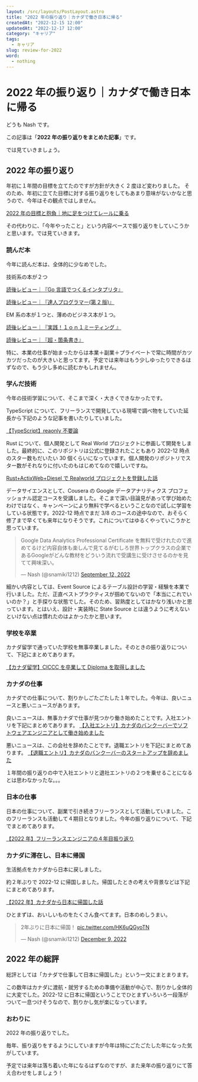 ```yaml
---
layout: /src/layouts/PostLayout.astro
title: "2022 年の振り返り｜カナダで働き日本に帰る"
createdAt: "2022-12-15 12:00"
updatedAt: "2022-12-17 12:00"
category: "キャリア"
tags:
  - キャリア
slug: review-for-2022
word:
  - nothing
---
```


# 2022 年の振り返り｜カナダで働き日本に帰る

どうも Nash です。

この記事は「**2022 年の振り返りをまとめた記事**」です。

では見ていきましょう。

## 2022 年の振り返り

年初に１年間の目標を立てたのですが方針が大きく 2 度ほど変わりました。
そのため、年初に立てた目標に対する振り返りをしてもあまり意味がないかなと思うので、今年はその観点ではしません。

[2022 年の目標と抱負｜地に足をつけてレールに乗る](/goal-for-2022)

その代わりに、「今年やったこと」という内容ベースで振り返りをしていこうかと思います。では見ていきます。

### 読んだ本

今年に読んだ本は、全体的に少なめでした。

技術系の本が２つ

[読後レビュー｜『Go 言語でつくるインタプリタ』](/review-interpreter-go)

[読後レビュー｜『達人プログラマー(第 2 版)』](/review-pragmatic-programmer)

EM 系の本が１つと、薄めのビジネス本が１つ。

[読後レビュー｜『実践！１ｏｎ１ミーティング 』](/review-1-on-1-practice)

[読後レビュー｜『超・箇条書き』](/review-super-bullet-point)

特に、本業の仕事が始まったからは本業＋副業＋プライベートで常に時間がカツカツだったのが大きいと思ってます。予定では来年はもう少しゆったりできるはずなので、もう少し多めに読むかもしれません。

### 学んだ技術

今年の技術学習について、そこまで深く・大きくできなかったです。

TypeScript について、フリーランスで開発している現場で調べ物をしていた延長から下記のような記事を書いたりしていました。

[【TypeScript】reaonly 不要論](/no-need-readonly-in-ts)

Rust について、個人開発として Real World プロジェクトに参画して開発をしました。最終的に、このリポジトリは公式に登録されたこともあり 2022-12 時点のスター数もだいたい 30 個くらいになっています。個人開発のリポジトリでスター数がそれなりに付いたのもはじめてなので嬉しいですね。

[Rust+ActixWeb+Diesel で Realworld プロジェクトを登録した話](/rust-actix-web-diesel-realworld)

データサイエンスとして、Cousera の Google データアナリティクス プロフェッショナル認定コースを受講しました。そこまで深い目論見があって学び始めたわけではなく、キャンペーンにより無料で学べるということなので試しに学習をしている状態です。2022-12 時点でまだ 3/8 のコースの途中なので、おそらく修了まで早くても来年になりそうです。これについてはゆるくやっていこうかと思っています。

<!-- Twitter -->
<blockquote class="twitter-tweet"><p lang="ja" dir="ltr">Google Data Analytics Professional Certificate を無料で受けれたので進めてるけど内容自体も楽しんで見てるがむしろ世界トップクラスの企業であるGoogleがどんな教材をどういう流れで受講生に受けさせるのかを見てて興味深い。</p>&mdash; Nash (@snamiki1212) <a href="https://twitter.com/snamiki1212/status/1569421205719121920?ref_src=twsrc%5Etfw">September 12, 2022</a></blockquote> <script async src="https://platform.twitter.com/widgets.js" charset="utf-8"></script>
<!-- /Twtter -->

細かい内容としては、Event Source によるテーブル設計の学習・経験を本業で行いました。ただ、正直ベストプラクティスが掴めてないので「本当にこれでいいのか？」と手探りな状態でした。そのため、習熟度としてはかなり浅いかと思っています。とはいえ、設計・実装時に State Source とは違うように考えないといけない点は慣れたのはよかったかと思います。

### 学校を卒業

カナダ留学で通っていた学校を無事卒業しました。そのときの振り返りについて、下記にまとめてあります。

[【カナダ留学】CICCC を卒業して Diploma を取得しました](/graduate-cornerstone)

### カナダの仕事

カナダでの仕事について、割りかしごたごたした１年でした。今年は、良いニュースと悪いニュースがあります。

良いニュースは、無事カナダで仕事が見つかり働き始めたことです。入社エントリを下記にまとめてあります。
[【入社エントリ】カナダのバンクーバーでソフトウェアエンジニアとして働き始めました](/entry-company-simbi)

悪いニュースは、この会社を辞めたことです。退職エントリを下記にまとめてあります。
[【退職エントリ】カナダのバンクーバーのスタートアップを辞めました](/resignation-company-simbi)

１年間の振り返りの中で入社エントリと退社エントリの２つを乗せることになるとは思わなかったな。。。

### 日本の仕事

日本の仕事について、副業で引き続きフリーランスとして活動していました。このフリーランスも活動して４期目となりました。今年の振り返りについて、下記でまとめてあります。

[【2022 年】フリーランスエンジニアの４年目振り返り](/freelance-four-year)

### カナダに滞在し、日本に帰国

生活拠点をカナダから日本に戻しました。

約２年ぶりで 2022-12 に帰国しました。帰国したときの考えや背景などは下記にまとめてあります。

[【2022 年】カナダから日本に帰国した話](/from-canada-to-japan-2022)

ひとまずは、おいしいものをたくさん食べてます。日本のめしうまい。

<!-- Twitter -->
<blockquote class="twitter-tweet"><p lang="ja" dir="ltr">2年ぶりに日本に帰国！ <a href="https://t.co/HK6uQGyoTN">pic.twitter.com/HK6uQGyoTN</a></p>&mdash; Nash (@snamiki1212) <a href="https://twitter.com/snamiki1212/status/1601296578836279297?ref_src=twsrc%5Etfw">December 9, 2022</a></blockquote> <script async src="https://platform.twitter.com/widgets.js" charset="utf-8"></script>
<!-- Twitter -->

## 2022 年の総評

総評としては「カナダで仕事して日本に帰国した」という一文にまとまります。

この数年はカナダに渡航・就労するための準備や活動が中心で、割りかし全体的に大変でした。2022-12 に日本に帰国ということでひとまずいろいろ一段落がついて一息つけそうなので、割りかし気が楽になっています。

### おわりに

2022 年の振り返りでした。

毎年、振り返りをするようにしていますが今年は特にごたごたした年になった気がしています。

予定では来年は落ち着いた年になるはずなのですが、また来年の振り返りにて答え合わせをしましょう！
